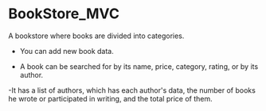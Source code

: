 # BookStore_MVC

A bookstore where books are divided into categories.

- You can add new book data.

- A book can be searched for by its name, price, category,
rating, or by its author.

-It has a list of authors, which has each author's data, the
number of books he wrote or participated in writing, and the
total price of them.

